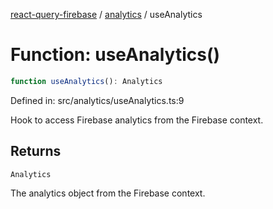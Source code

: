 [react-query-firebase](../../modules.md) / [analytics](../index.md) / useAnalytics

# Function: useAnalytics()

```ts
function useAnalytics(): Analytics
```

Defined in: src/analytics/useAnalytics.ts:9

Hook to access Firebase analytics from the Firebase context.

## Returns

`Analytics`

The analytics object from the Firebase context.
